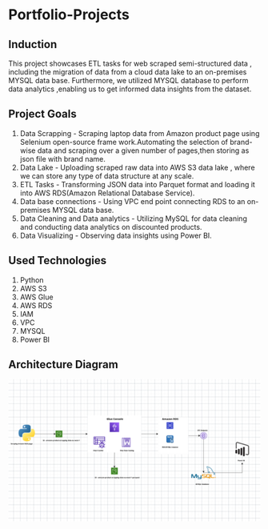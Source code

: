 # Portfolio-Projects

## Induction

This project showcases ETL tasks for web scraped semi-structured data , including the migration of data from a cloud data lake to an on-premises MYSQL data base. Furthermore, we utilized MYSQL database to perform data analytics ,enabling us to get informed data insights from the dataset.

## Project Goals

1. Data Scrapping - Scraping laptop data from Amazon product page using Selenium open-source frame work.Automating the selection of 
   brand-wise data and scraping over a given number of pages,then storing as json file with brand name.
2. Data Lake - Uploading scraped raw data into AWS S3 data lake , where we can store any type of data structure at any scale.
3. ETL Tasks - Transforming JSON  data into Parquet format and loading it into AWS RDS(Amazon Relational Database Service).
4. Data base connections  - Using VPC end point connecting RDS to an on-premises MYSQL data base.
5. Data Cleaning and Data analytics - Utilizing MySQL for data cleaning and conducting data analytics on discounted products.
6. Data Visualizing - Observing data insights using Power BI.

## Used Technologies

1. Python
2. AWS S3
3. AWS Glue
4. AWS RDS
5. IAM
6. VPC
7. MYSQL
8. Power BI
   
## Architecture Diagram


<img src="Architecture_Diagram.png">



 
